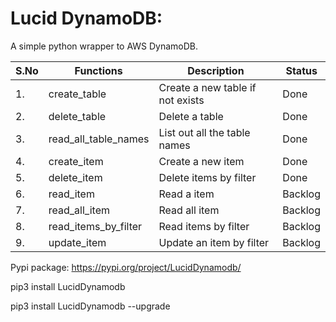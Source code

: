 # Lucid DynamoDB:

A simple python wrapper to AWS DynamoDB.


| S.No | Functions            | Description                      | Status  |
|------|----------------------|----------------------------------|---------|
| 1.   | create_table         | Create a new table if not exists | Done    |
| 2.   | delete_table         | Delete a table                   | Done    |
| 3.   | read_all_table_names | List out all the table names     | Done    |
| 4.   | create_item          | Create a new item                | Done    |
| 5.   | delete_item          | Delete items by filter           | Done    |
| 6.   | read_item            | Read a item                      | Backlog |
| 7.   | read_all_item        | Read all item                    | Backlog |
| 8.   | read_items_by_filter | Read items by filter             | Backlog |
| 9.   | update_item          | Update an item by filter         | Backlog |

Pypi package: https://pypi.org/project/LucidDynamodb/


pip3 install LucidDynamodb

pip3 install LucidDynamodb --upgrade